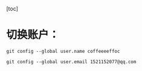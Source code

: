 [toc]

# 切换账户：
`git config --global user.name coffeeeeffoc`

`git config --global user.email 1521152077@qq.com`